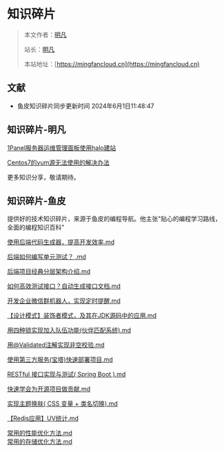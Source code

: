 # 知识碎片

> 本文作者：[明凡]()
>
> 站长：[明凡]()
>
> 本站地址：[https://mingfancloud.cn](https://mingfancloud.cn)

## 文献

- 鱼皮知识碎片同步更新时间 2024年6月1日11:48:47


## 知识碎片-明凡

[1Panel服务器运维管理面板使用halo建站](知识碎片-明凡/1Panel服务器运维管理面板使用halo建站.md)

[Centos7的yum源无法使用的解决办法](知识碎片-明凡/Centos7的yum源无法使用的解决办法.md)

更多知识分享，敬请期待。  

## 知识碎片-鱼皮
提供好的技术知识碎片，来源于鱼皮的编程导航。他主张"贴心的编程学习路线，全面的编程知识百科"  

[使用后端代码生成器，提高开发效率.md](知识碎片-鱼皮/使用后端代码生成器，提高开发效率.md)

[后端如何编写单元测试？ .md](知识碎片-鱼皮/后端如何编写单元测试？%20.md)

[后端项目经典分层架构介绍.md](知识碎片-鱼皮/后端项目经典分层架构介绍.md)

[如何高效测试接口？自动生成接口文档.md](知识碎片-鱼皮/如何高效测试接口？自动生成接口文档.md)

[开发企业微信群机器人，实现定时提醒.md](知识碎片-鱼皮/开发企业微信群机器人，实现定时提醒.md)



[【设计模式】装饰者模式，及其在JDK源码中的应用.md](知识碎片-鱼皮/【设计模式】装饰者模式，及其在JDK源码中的应用.md)

[用四种锁实现加入队伍功能(伙伴匹配系统).md](知识碎片-鱼皮/用四种锁实现加入队伍功能(伙伴匹配系统).md)

[用@Validated注解实现非空校验.md](知识碎片-鱼皮/用@Validated注解实现非空校验.md)

[使用第三方服务(宝塔)快速部署项目.md](知识碎片-鱼皮/使用第三方服务(宝塔)快速部署项目.md)

[RESTful 接口实现与测试( Spring Boot ).md](知识碎片-鱼皮/RESTful%20接口实现与测试(%20Spring%20Boot%20).md)

[快速学会为开源项目做贡献.md](知识碎片-鱼皮/快速学会为开源项目做贡献.md)

[实现主题换肤( CSS 变量 + 类名切换).md](知识碎片-鱼皮/实现主题换肤(%20CSS%20变量%20+%20类名切换).md)


[【Redis应用】UV统计.md](知识碎片-鱼皮/【Redis应用】UV统计.md)



[常用的性能优化方法.md](知识碎片-鱼皮/常用的性能优化方法.md)  
[常用的存储优化方法.md](知识碎片-鱼皮/常用的存储优化方法.md)








